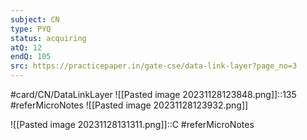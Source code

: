 ```yaml
---
subject: CN
type: PYQ
status: acquiring
atQ: 12
endQ: 105
src: https://practicepaper.in/gate-cse/data-link-layer?page_no=3
---
```

#card/CN/DataLinkLayer 
![[Pasted image 20231128123848.png]]::135 #referMicroNotes ![[Pasted image 20231128123932.png]] <!--SR:!2024-01-16,21,190-->

![[Pasted image 20231128131311.png]]::C #referMicroNotes <!--SR:!2024-03-06,62,230-->




